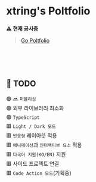 # xtring's Poltfolio

**⚠️ 현재 공사중**

> [Go Poltfolio](https://hyun940630.github.io)

<br />
<br />
<br />

## 📗 TODO

🟢 🔜 `퍼블리싱`<br />
🟢 외부 라이브러리 최소화<br />
🟢 `TypeScript`<br />
🟥 `Light / Dark 모드`<br />
🟥 `반응형` 레이아웃 적용<br />
🟥 `애니메이션`과 `인터렉티브 요소` 적용<br />
🟥 `다국어 지원(KO/EN)` 지원<br />
🟥 사이드 프로젝트 연결<br />
🟥 `Code Action 모드`(기획중)<br />
